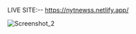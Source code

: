 LIVE SITE:-- https://nytnewss.netlify.app/


![Screenshot_2](https://user-images.githubusercontent.com/60726609/143816581-23cc0723-86ea-438d-b1fd-15c8c39f8783.png)


